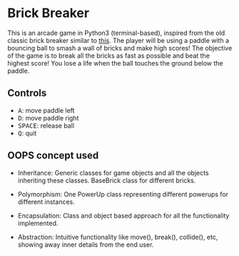 # Brick Breaker
This is an arcade game in Python3 (terminal-based), inspired from the old classic brick breaker similar to [this](https://www.youtube.com/watch?v=BXEk0IHzHOM). The player will be using a paddle with a bouncing ball to smash a
wall of bricks and make high scores! The objective of the game is to break all the bricks as fast as possible and
beat the highest score! You lose a life when the ball touches the ground below the paddle.

## Controls
- <kbd>A</kbd>: move paddle left
- <kbd>D</kbd>: move paddle right
- <kbd>SPACE</kbd>: release ball
- <kbd>Q</kbd>: quit

## OOPS concept used

- Inheritance: Generic classes for game objects and all the objects inheriting these classes. BaseBrick class for different bricks.

- Polymorphism: One PowerUp class representing different powerups for different instances.

- Encapsulation: Class and object based approach for all the functionality implemented.

- Abstraction: Intuitive functionality like move(), break(), collide(), etc, showing away inner details from
the end user.